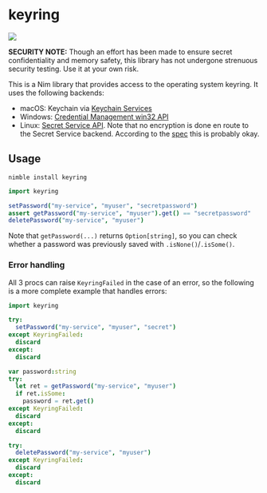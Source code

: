 # keyring

<a href="https://github.com/iffy/nim-keyring/actions"><img src="https://github.com/iffy/nim-keyring/workflows/CI/badge.svg?branch=master"/></a>


**SECURITY NOTE:** Though an effort has been made to ensure secret confidentiality and memory safety, this library has not undergone strenuous security testing.  Use it at your own risk.

This is a Nim library that provides access to the operating system keyring.  It uses the following backends:

- macOS: Keychain via [Keychain Services](https://developer.apple.com/documentation/security/keychain_services)
- Windows: [Credential Management win32 API](https://docs.microsoft.com/en-us/windows/win32/api/wincred/)
- Linux: [Secret Service API](https://specifications.freedesktop.org/secret-service/latest/index.html).  Note that no encryption is done en route to the Secret Service backend.  According to the [spec](https://specifications.freedesktop.org/secret-service/latest/ch07.html#idm46060787734752) this is probably okay.

## Usage

```
nimble install keyring
```

```nim
import keyring

setPassword("my-service", "myuser", "secretpassword")
assert getPassword("my-service", "myuser").get() == "secretpassword"
deletePassword("my-service", "myuser")
```

Note that `getPassword(...)` returns `Option[string]`, so you can check whether a password was previously saved with `.isNone()`/`.isSome()`.

### Error handling

All 3 procs can raise `KeyringFailed` in the case of an error, so the following is a more complete example that handles errors:

```nim
import keyring

try:
  setPassword("my-service", "myuser", "secret")
except KeyringFailed:
  discard
except:
  discard

var password:string
try:
  let ret = getPassword("my-service", "myuser")
  if ret.isSome:
    password = ret.get()
except KeyringFailed:
  discard
except:
  discard

try:
  deletePassword("my-service", "myuser")
except KeyringFailed:
  discard
except:
  discard
```
